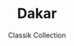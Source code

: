 ---
image_primary: img/dakar_collection_classik_finium_4-410x410.jpg
image_secondary: img/dakar_collection_classik_finium-1000x400.jpg
subtitle: Classik Collection
description: "The%20Classik%20collection%20evokes%20an%20architectural%20style%20reminiscent%20of%20a%20stackstone%20assembly.%20It%20imbues%20rich%20warmth%20for%20a%20unique%20touch%20in%20a%20contemporary%20space.%20Composed%20of%20a%20multitude%20of%20smooth%2C%20straight%20slats%20in%20varying%20sizes%2C%20Classik%20decorative%20walls%20add%20depth%20and%20bulk%20to%20your%20d%E9cor.%0AThe%20collection%20comes%20in%20a%20range%20of%20timeless%20hues."
title: Dakar
designer: Finium
image_thumb: img/dakar_collection_classik_finium-410x410.jpg
href: https://finium.ca/en/decorative-walls/dakar/
tags: 
  - finium
  - decorative-walls
category: decorative-walls
manufacturer: Finium
slug: /manufacturers/finium/decorative-walls/finium-dakar
---